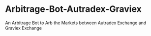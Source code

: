 # Arbitrage-Bot-Autradex-Graviex
An Arbitrage Bot to Arb the Markets between Autradex Exchange and Graviex Exchange
